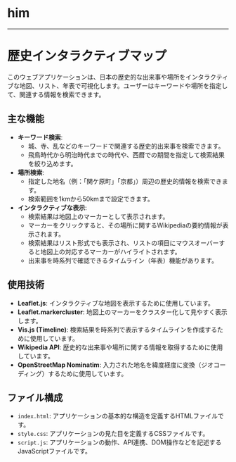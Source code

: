 # him

---

# 歴史インタラクティブマップ

このウェブアプリケーションは、日本の歴史的な出来事や場所をインタラクティブな地図、リスト、年表で可視化します。ユーザーはキーワードや場所を指定して、関連する情報を検索できます。

## 主な機能

* **キーワード検索**:
    * 城、寺、乱などのキーワードで関連する歴史的出来事を検索できます。
    * 飛鳥時代から明治時代までの時代や、西暦での期間を指定して検索結果を絞り込めます。
* **場所検索**:
    * 指定した地名（例：「関ケ原町」「京都」）周辺の歴史的情報を検索できます。
    * 検索範囲を1kmから50kmまで設定できます。
* **インタラクティブな表示**:
    * 検索結果は地図上のマーカーとして表示されます。
    * マーカーをクリックすると、その場所に関するWikipediaの要約情報が表示されます。
    * 検索結果はリスト形式でも表示され、リストの項目にマウスオーバーすると地図上の対応するマーカーがハイライトされます。
    * 出来事を時系列で確認できるタイムライン（年表）機能があります。

## 使用技術

* **Leaflet.js**: インタラクティブな地図を表示するために使用しています。
* **Leaflet.markercluster**: 地図上のマーカーをクラスター化して見やすく表示します。
* **Vis.js (Timeline)**: 検索結果を時系列で表示するタイムラインを作成するために使用しています。
* **Wikipedia API**: 歴史的な出来事や場所に関する情報を取得するために使用しています。
* **OpenStreetMap Nominatim**: 入力された地名を緯度経度に変換（ジオコーディング）するために使用しています。

## ファイル構成

* `index.html`: アプリケーションの基本的な構造を定義するHTMLファイルです。
* `style.css`: アプリケーションの見た目を定義するCSSファイルです。
* `script.js`: アプリケーションの動作、API連携、DOM操作などを記述するJavaScriptファイルです。
